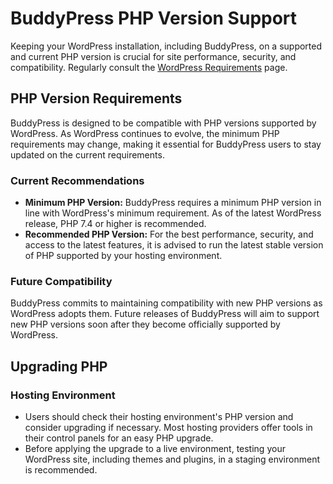 # BuddyPress PHP Version Support

Keeping your WordPress installation, including BuddyPress, on a supported and current PHP version is crucial for site performance, security, and compatibility. Regularly consult the [WordPress Requirements](https://wordpress.org/about/requirements/) page.

## PHP Version Requirements

BuddyPress is designed to be compatible with PHP versions supported by WordPress. As WordPress continues to evolve, the minimum PHP requirements may change, making it essential for BuddyPress users to stay updated on the current requirements.

### Current Recommendations

- **Minimum PHP Version:** BuddyPress requires a minimum PHP version in line with WordPress's minimum requirement. As of the latest WordPress release, PHP 7.4 or higher is recommended.
- **Recommended PHP Version:** For the best performance, security, and access to the latest features, it is advised to run the latest stable version of PHP supported by your hosting environment.

### Future Compatibility

BuddyPress commits to maintaining compatibility with new PHP versions as WordPress adopts them. Future releases of BuddyPress will aim to support new PHP versions soon after they become officially supported by WordPress.

## Upgrading PHP

### Hosting Environment

- Users should check their hosting environment's PHP version and consider upgrading if necessary. Most hosting providers offer tools in their control panels for an easy PHP upgrade.
- Before applying the upgrade to a live environment, testing your WordPress site, including themes and plugins, in a staging environment is recommended.
